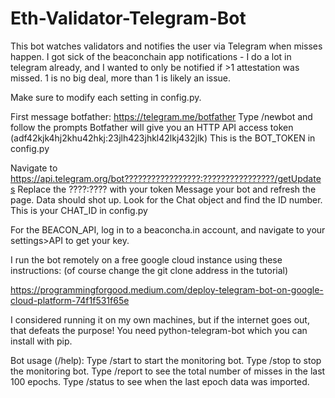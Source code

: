 # Eth-Validator-Telegram-Bot
This bot watches validators and notifies the user via Telegram when misses happen. I got sick of the beaconchain app notifications - I do a lot in telegram already, and I wanted to only be notified if >1 attestation was missed. 1 is no big deal, more than 1 is likely an issue.



Make sure to modify each setting in config.py.

First message botfather: https://telegram.me/botfather
Type /newbot and follow the prompts
Botfather will give you an HTTP API access token (adf42kjk4hj2khu42hkj:23jlh423jhkl42lkj432jlk) This is the BOT_TOKEN in config.py

Navigate to https://api.telegram.org/bot?????????????????:????????????????/getUpdates
Replace the ????:???? with your token
Message your bot and refresh the page. Data should shot up. Look for the Chat object and find the ID number. This is your CHAT_ID in config.py

For the BEACON_API, log in to a beaconcha.in account, and navigate to your settings>API to get your key.



I run the bot remotely on a free google cloud instance using these instructions:
(of course change the git clone address in the tutorial)

https://programmingforgood.medium.com/deploy-telegram-bot-on-google-cloud-platform-74f1f531f65e

I considered running it on my own machines, but if the internet goes out, that defeats the purpose!
You need python-telegram-bot which you can install with pip.



Bot usage (/help):
Type /start to start the monitoring bot.
Type /stop to stop the monitoring bot.
Type /report to see the total number of misses in the last 100 epochs.
Type /status to see when the last epoch data was imported.
